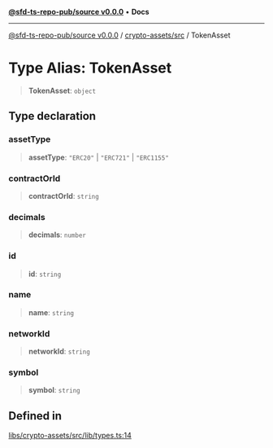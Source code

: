 [**@sfd-ts-repo-pub/source v0.0.0**](../../../README.md) • **Docs**

***

[@sfd-ts-repo-pub/source v0.0.0](../../../modules.md) / [crypto-assets/src](../README.md) / TokenAsset

# Type Alias: TokenAsset

> **TokenAsset**: `object`

## Type declaration

### assetType

> **assetType**: `"ERC20"` \| `"ERC721"` \| `"ERC1155"`

### contractOrId

> **contractOrId**: `string`

### decimals

> **decimals**: `number`

### id

> **id**: `string`

### name

> **name**: `string`

### networkId

> **networkId**: `string`

### symbol

> **symbol**: `string`

## Defined in

[libs/crypto-assets/src/lib/types.ts:14](https://github.com/Steadfast-Digital/sfd-ts-repo-pub/blob/0d845dfd87d2789cbb80b278a373d711dc881248/libs/crypto-assets/src/lib/types.ts#L14)
